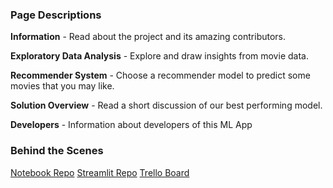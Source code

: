 ### Page Descriptions


**Information** - Read about the project and its amazing contributors.  

**Exploratory Data Analysis** - Explore and draw insights from movie data.  

**Recommender System** - Choose a recommender model to predict some movies that you may like.  

**Solution Overview** - Read a short discussion of our best performing model. 

**Developers** - Information about developers of this ML App 

### Behind the Scenes

[Notebook Repo](https://github.com/marth418/unsupervised-predict-streamlit-template/blob/master/Team_6_Recommenderf.ipynb)
[Streamlit Repo](https://github.com/marth418/unsupervised-predict-streamlit-template)
[Trello Board](https://trello.com/b/24XMJ09M/team-6-unsupervised-predict)